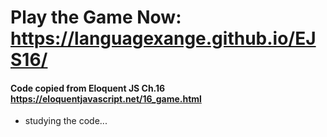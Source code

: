 # Play the Game Now: https://languagexange.github.io/EJS16/
#### Code copied from Eloquent JS Ch.16 https://eloquentjavascript.net/16_game.html

- studying the code...
